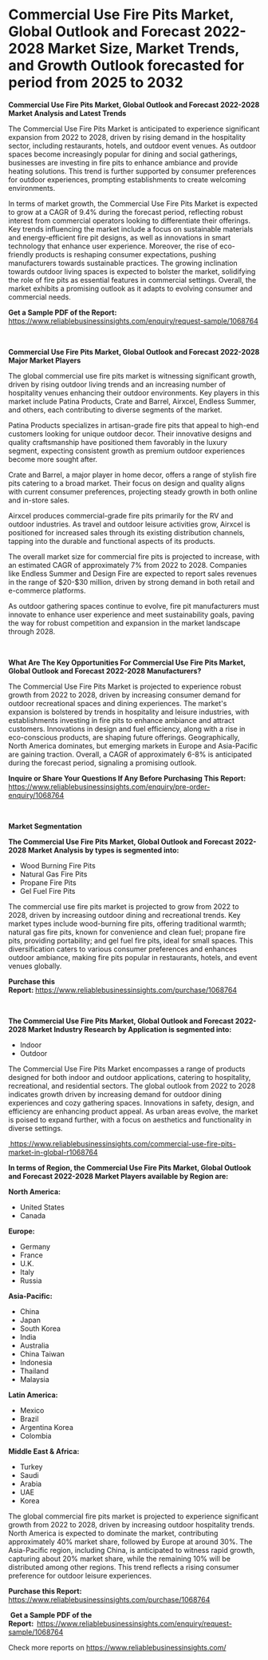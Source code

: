 <p><h1>Commercial Use Fire Pits Market, Global Outlook and Forecast 2022-2028 Market Size, Market Trends, and Growth Outlook forecasted for period from 2025 to 2032</h1></p><p><strong>Commercial Use Fire Pits Market, Global Outlook and Forecast 2022-2028 Market Analysis and Latest Trends</strong></p>
<p><p>The Commercial Use Fire Pits Market is anticipated to experience significant expansion from 2022 to 2028, driven by rising demand in the hospitality sector, including restaurants, hotels, and outdoor event venues. As outdoor spaces become increasingly popular for dining and social gatherings, businesses are investing in fire pits to enhance ambiance and provide heating solutions. This trend is further supported by consumer preferences for outdoor experiences, prompting establishments to create welcoming environments.</p><p>In terms of market growth, the Commercial Use Fire Pits Market is expected to grow at a CAGR of 9.4% during the forecast period, reflecting robust interest from commercial operators looking to differentiate their offerings. Key trends influencing the market include a focus on sustainable materials and energy-efficient fire pit designs, as well as innovations in smart technology that enhance user experience. Moreover, the rise of eco-friendly products is reshaping consumer expectations, pushing manufacturers towards sustainable practices. The growing inclination towards outdoor living spaces is expected to bolster the market, solidifying the role of fire pits as essential features in commercial settings. Overall, the market exhibits a promising outlook as it adapts to evolving consumer and commercial needs.</p></p>
<p><strong>Get a Sample PDF of the Report:&nbsp;</strong> <a href="https://www.reliablebusinessinsights.com/enquiry/request-sample/1068764?utm_campaign=2287&utm_medium=2&utm_source=Github&utm_content=ia&utm_term=21032025&utm_id=commercial-use-fire-pits-market-global-outlook-and-forecast-2022-2028">https://www.reliablebusinessinsights.com/enquiry/request-sample/1068764</a></p>
<p>&nbsp;</p>
<p><strong>Commercial Use Fire Pits Market, Global Outlook and Forecast 2022-2028 Major Market Players</strong></p>
<p><p>The global commercial use fire pits market is witnessing significant growth, driven by rising outdoor living trends and an increasing number of hospitality venues enhancing their outdoor environments. Key players in this market include Patina Products, Crate and Barrel, Airxcel, Endless Summer, and others, each contributing to diverse segments of the market.</p><p>Patina Products specializes in artisan-grade fire pits that appeal to high-end customers looking for unique outdoor decor. Their innovative designs and quality craftsmanship have positioned them favorably in the luxury segment, expecting consistent growth as premium outdoor experiences become more sought after.</p><p>Crate and Barrel, a major player in home decor, offers a range of stylish fire pits catering to a broad market. Their focus on design and quality aligns with current consumer preferences, projecting steady growth in both online and in-store sales.</p><p>Airxcel produces commercial-grade fire pits primarily for the RV and outdoor industries. As travel and outdoor leisure activities grow, Airxcel is positioned for increased sales through its existing distribution channels, tapping into the durable and functional aspects of its products.</p><p>The overall market size for commercial fire pits is projected to increase, with an estimated CAGR of approximately 7% from 2022 to 2028. Companies like Endless Summer and Design Fire are expected to report sales revenues in the range of $20-$30 million, driven by strong demand in both retail and e-commerce platforms.</p><p>As outdoor gathering spaces continue to evolve, fire pit manufacturers must innovate to enhance user experience and meet sustainability goals, paving the way for robust competition and expansion in the market landscape through 2028.</p></p>
<p>&nbsp;</p>
<p><strong>What Are The Key Opportunities For Commercial Use Fire Pits Market, Global Outlook and Forecast 2022-2028 Manufacturers?</strong></p>
<p><p>The Commercial Use Fire Pits Market is projected to experience robust growth from 2022 to 2028, driven by increasing consumer demand for outdoor recreational spaces and dining experiences. The market's expansion is bolstered by trends in hospitality and leisure industries, with establishments investing in fire pits to enhance ambiance and attract customers. Innovations in design and fuel efficiency, along with a rise in eco-conscious products, are shaping future offerings. Geographically, North America dominates, but emerging markets in Europe and Asia-Pacific are gaining traction. Overall, a CAGR of approximately 6-8% is anticipated during the forecast period, signaling a promising outlook.</p></p>
<p><strong>Inquire or Share Your Questions If Any Before Purchasing This Report:</strong> <a href="https://www.reliablebusinessinsights.com/enquiry/pre-order-enquiry/1068764?utm_campaign=2287&utm_medium=2&utm_source=Github&utm_content=ia&utm_term=21032025&utm_id=commercial-use-fire-pits-market-global-outlook-and-forecast-2022-2028">https://www.reliablebusinessinsights.com/enquiry/pre-order-enquiry/1068764</a></p>
<p>&nbsp;</p>
<p><strong>Market Segmentation</strong></p>
<p><strong>The Commercial Use Fire Pits Market, Global Outlook and Forecast 2022-2028 Market Analysis by types is segmented into:</strong></p>
<p><ul><li>Wood Burning Fire Pits</li><li>Natural Gas Fire Pits</li><li>Propane Fire Pits</li><li>Gel Fuel Fire Pits</li></ul></p>
<p><p>The commercial use fire pits market is projected to grow from 2022 to 2028, driven by increasing outdoor dining and recreational trends. Key market types include wood-burning fire pits, offering traditional warmth; natural gas fire pits, known for convenience and clean fuel; propane fire pits, providing portability; and gel fuel fire pits, ideal for small spaces. This diversification caters to various consumer preferences and enhances outdoor ambiance, making fire pits popular in restaurants, hotels, and event venues globally.</p></p>
<p><strong>Purchase this Report:&nbsp;</strong><a href="https://www.reliablebusinessinsights.com/purchase/1068764?utm_campaign=2287&utm_medium=2&utm_source=Github&utm_content=ia&utm_term=21032025&utm_id=commercial-use-fire-pits-market-global-outlook-and-forecast-2022-2028">https://www.reliablebusinessinsights.com/purchase/1068764</a></p>
<p>&nbsp;</p>
<p><strong>The Commercial Use Fire Pits Market, Global Outlook and Forecast 2022-2028 Market Industry Research by Application is segmented into:</strong></p>
<p><ul><li>Indoor</li><li>Outdoor</li></ul></p>
<p><p>The Commercial Use Fire Pits Market encompasses a range of products designed for both indoor and outdoor applications, catering to hospitality, recreational, and residential sectors. The global outlook from 2022 to 2028 indicates growth driven by increasing demand for outdoor dining experiences and cozy gathering spaces. Innovations in safety, design, and efficiency are enhancing product appeal. As urban areas evolve, the market is poised to expand further, with a focus on aesthetics and functionality in diverse settings.</p></p>
<p><a href="https://www.reliablebusinessinsights.com/commercial-use-fire-pits-market-in-global-r1068764?utm_campaign=2287&utm_medium=2&utm_source=Github&utm_content=ia&utm_term=21032025&utm_id=commercial-use-fire-pits-market-global-outlook-and-forecast-2022-2028">&nbsp;https://www.reliablebusinessinsights.com/commercial-use-fire-pits-market-in-global-r1068764</a></p>
<p><strong>In terms of Region, the Commercial Use Fire Pits Market, Global Outlook and Forecast 2022-2028 Market Players available by Region are:</strong></p>
<p>
    <p> <strong> North America: </strong>
        <ul>
            <li>United States</li>
            <li>Canada</li>
        </ul>
        </p> 
    <p> <strong> Europe: </strong>
        <ul>
            <li>Germany</li>
            <li>France</li>
            <li>U.K.</li>
            <li>Italy</li>
            <li>Russia</li>
        </ul>
        </p> 
    <p> <strong> Asia-Pacific: </strong>
        <ul>
            <li>China</li>
            <li>Japan</li>
            <li>South Korea</li>
            <li>India</li>
            <li>Australia</li>
            <li>China Taiwan</li>
            <li>Indonesia</li>
            <li>Thailand</li>
            <li>Malaysia</li>
        </ul>
        </p> 
    <p> <strong> Latin America: </strong>
        <ul>
            <li>Mexico</li>
            <li>Brazil</li>
            <li>Argentina Korea</li>
            <li>Colombia</li>
        </ul>
        </p> 
    <p> <strong> Middle East & Africa: </strong>
        <ul>
            <li>Turkey</li>
            <li>Saudi</li>
            <li>Arabia</li>
            <li>UAE</li>
            <li>Korea</li>
        </ul>
    </p>
    </p>
<p><p>The global commercial fire pits market is projected to experience significant growth from 2022 to 2028, driven by increasing outdoor hospitality trends. North America is expected to dominate the market, contributing approximately 40% market share, followed by Europe at around 30%. The Asia-Pacific region, including China, is anticipated to witness rapid growth, capturing about 20% market share, while the remaining 10% will be distributed among other regions. This trend reflects a rising consumer preference for outdoor leisure experiences.</p></p>
<p><strong>Purchase this Report: </strong><a href="https://www.reliablebusinessinsights.com/purchase/1068764?utm_campaign=2287&utm_medium=2&utm_source=Github&utm_content=ia&utm_term=21032025&utm_id=commercial-use-fire-pits-market-global-outlook-and-forecast-2022-2028">https://www.reliablebusinessinsights.com/purchase/1068764</a></p>
<p>&nbsp;<strong>Get a Sample PDF of the Report:&nbsp;&nbsp;</strong><a href="https://www.reliablebusinessinsights.com/enquiry/request-sample/1068764?utm_campaign=2287&utm_medium=2&utm_source=Github&utm_content=ia&utm_term=21032025&utm_id=commercial-use-fire-pits-market-global-outlook-and-forecast-2022-2028">https://www.reliablebusinessinsights.com/enquiry/request-sample/1068764</a></p>
<p><strong></strong></p>
<p>Check more reports on <a href="https://www.reliablebusinessinsights.com/?utm_campaign=2287&utm_medium=2&utm_source=Github&utm_content=ia&utm_term=21032025&utm_id=commercial-use-fire-pits-market-global-outlook-and-forecast-2022-2028">https://www.reliablebusinessinsights.com/</a></p>